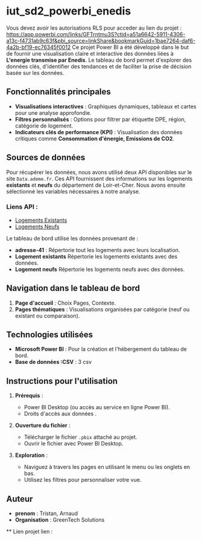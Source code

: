 # iut_sd2_powerbi_enedis
Vous devez avoir les autorisations RLS pour acceder au lien du projet : https://app.powerbi.com/links/GFTrntmu3S?ctid=a51a6642-5911-4306-a13c-f4731ab9c63f&pbi_source=linkShare&bookmarkGuid=1bae7264-daf6-4a2b-bf19-ec76345f0012
Ce projet Power BI a été développé dans le but de fournir une visualisation claire et interactive des données liées à **L'energie transmise par Enedis**. Le tableau de bord permet d'explorer des données clés, d'identifier des tendances et de faciliter la prise de décision basée sur les données.

## Fonctionnalités principales

- **Visualisations interactives** : Graphiques dynamiques, tableaux et cartes pour une analyse approfondie.
- **Filtres personnalisés** : Options pour filtrer par étiquette DPE, région, catégorie de logement.
- **Indicateurs clés de performance (KPI)** : Visualisation des données critiques comme **Consommation d'énergie, Emissions de CO2**.

## Sources de données

Pour récupérer les données, nous avons utilisé deux API disponibles sur le site `Data.ademe.fr`. Ces API fournissent des informations sur les logements **existants** et **neufs** du département de Loir-et-Cher. Nous avons ensuite sélectionné les variables nécessaires à notre analyse.

### Liens API :
- [Logements Existants](https://data.ademe.fr/datasets/dpe-v2-logements-existants/api-doc)
- [Logements Neufs](https://data.ademe.fr/datasets/dpe-v2-logements-neufs/api-doc)

Le tableau de bord utilise les données provenant de :
- **adresse-41** : Répertorie tout les logements avec leurs localisation.
- **Logement existants** Répertorie les logements existants avec des données.
- **Logement neufs** Répertorie les logements neufs avec des données.

## Navigation dans le tableau de bord

1. **Page d'accueil** : Choix Pages, Contexte.
2. **Pages thématiques** : Visualisations organisées par catégorie (neuf ou existant ou comparaison).


## Technologies utilisées

- **Microsoft Power BI** : Pour la création et l'hébergement du tableau de bord.
- **Base de données :CSV** : 3 csv 


## Instructions pour l'utilisation

1. **Prérequis** :
   - Power BI Desktop (ou accès au service en ligne Power BI).
   - Droits d'accès aux données .

2. **Ouverture du fichier** :
   - Télécharger le fichier `.pbix` attaché au projet.
   - Ouvrir le fichier avec Power BI Desktop.

3. **Exploration** :
   - Naviguez à travers les pages en utilisant le menu ou les onglets en bas.
   - Utilisez les filtres pour personnaliser votre vue.




## Auteur

- **prenom** : Tristan, Arnaud
- **Organisation** : GreenTech Solutions

** Lien projet
lien :
